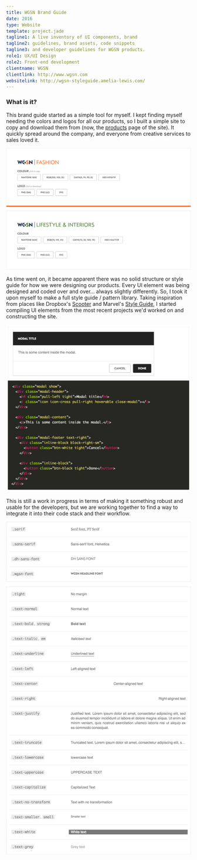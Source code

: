 ```yaml
---
title: WGSN Brand Guide
date: 2016
type: Website
template: project.jade
tagline1: A live inventory of UI components, brand
tagline2: guidelines, brand assets, code snippets
tagline3: and developer guidelines for WGSN products.
role1: UX/UI Design
role2: Front-end development
clientname: WGSN
clientlink: http://www.wgsn.com
websitelink: http://wgsn-styleguide.amelia-lewis.com/
---
```


### What is it?

This brand guide started as a simple tool for myself. I kept finding myself needing the colors and logos for all our products, so I built a simple site to copy and download them from (now, the <a href="http://wgsn-styleguide.amelia-lewis.com/" target="_blank" class="highlighted">products</a> page of the site). It quickly spread around the company, and everyone from creative services to sales loved it.

![WGSN Brand Guide](wgsn-brand-guide-2.jpg "WGSN Brand Guide")

As time went on, it became apparent there was no solid structure or style guide for how we were designing our products. Every UI element was being designed and coded over and over... always slightly differently. So, I took it upon myself to make a full style guide / pattern library. Taking inspiration from places like Dropbox's <a href="http://dropbox.github.io/scooter/index.html" target="_blank" class="highlighted">Scooter</a> and Marvel's <a href="https://marvelapp.com/styleguide/overview/introduction" target="_blank" class="highlighted">Style Guide</a>, I started compiling UI elements from the most recent projects we'd worked on and constructing the site.

![WGSN Brand Guide](wgsn-brand-guide-1.jpg "WGSN Brand Guide")

This is still a work in progress in terms of making it something robust and usable for the developers, but we are working together to find a way to integrate it into their code stack and their workflow.

![WGSN Brand Guide](wgsn-brand-guide-3.jpg "WGSN Brand Guide")